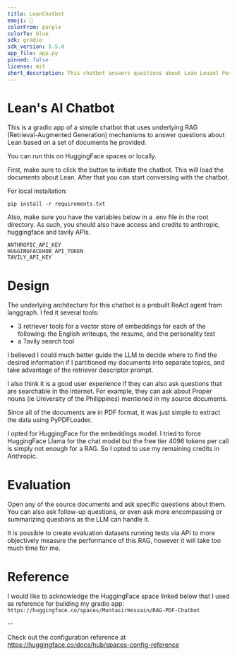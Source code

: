 ```yaml
---
title: LeanChatbot
emoji: 🐠
colorFrom: purple
colorTo: blue
sdk: gradio
sdk_version: 5.5.0
app_file: app.py
pinned: false
license: mit
short_description: This chatbot answers questions about Lean Louiel Peria
---
```


# Lean's AI Chatbot

This is a gradio app of a simple chatbot that uses underlying RAG (Retrieval-Augmented Generation) mechanisms to answer questions about Lean based on a set of documents he provided. 

You can run this on HuggingFace spaces or locally. 

First, make sure to click the button to initiate the chatbot. This will load the documents about Lean.
After that you can start conversing with the chatbot. 

For local installation:
```
pip install -r requirements.txt
```

Also, make sure you have the variables below in a .env file in the root directory. As such, you should also have access and credits to anthropic, huggingface and tavily APIs. 
```
ANTHROPIC_API_KEY
HUGGINGFACEHUB_API_TOKEN
TAVILY_API_KEY
```

# Design

The underlying architecture for this chatbot is a prebuilt ReAct agent from langgraph. I fed it several tools:
- 3 retriever tools for a vector store of embeddings for each of the following: the English writeups, the resume, and the personality test
- a Tavily search tool 

I believed I could much better guide the LLM to decide where to find the desired information if I partitioned my documents into separate topics, and take advantage of the retriever descriptor prompt. 

I also think it is a good user experience if they can also ask questions that are searchable in the internet. For example, they can ask about Proper nouns (ie University of the Philippines) mentioned in my source documents.

Since all of the documents are in PDF format, it was just simple to extract the data using PyPDFLoader. 

I opted for HuggingFace for the embeddings model. I tried to force HuggingFace Llama for the chat model but the free tier 4096 tokens per call is simply not enough for a RAG. So I opted to use my remaining credits in Anthropic. 

# Evaluation
Open any of the source documents and ask specific questions about them. You can also ask follow-up questions, or even ask more encompassing or summarizing questions as the LLM can handle it.

It is possible to create evaluation datasets running tests via API to more objectively measure the performance of this RAG, however it will take too much time for me.

# Reference
I would like to acknowledge the HuggingFace space linked below that I used as reference for building my gradio app:
`https://huggingface.co/spaces/MuntasirHossain/RAG-PDF-Chatbot`


--

Check out the configuration reference at https://huggingface.co/docs/hub/spaces-config-reference
